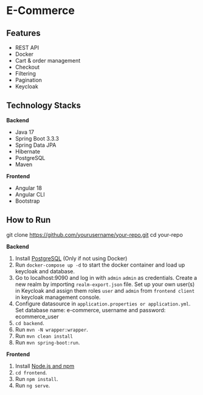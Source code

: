 # E-Commerce

## Features
- REST API
- Docker
- Cart & order management
- Checkout
- Filtering
- Pagination
- Keycloak
## Technology Stacks
**Backend**
- Java 17
- Spring Boot 3.3.3
- Spring Data JPA
- Hibernate
- PostgreSQL
- Maven

**Frontend**
- Angular 18
- Angular CLI
- Bootstrap

## How to  Run

git clone https://github.com/yourusername/your-repo.git
cd your-repo

**Backend**

1. Install [PostgreSQL](https://www.postgresql.org/download/) (Only if not using Docker)
2. Run `docker-compose up -d` to start the docker container and load up keycloak and database.
3. Go to localhost:9090 and log in with `admin` `admin` as credentials. Create a new realm by importing `realm-export.json` file.
   Set up your own user(s) in Keycloak and assign them roles `user` and `admin` from `frontend client` in keycloak management console.
4. Configure datasource in `application.properties or application.yml`. 
Set database name: e-commerce,
username and password: ecommerce_user
5. `cd backend`.
6. Run `mvn -N wrapper:wrapper`.
7. Run `mvn clean install`
8. Run `mvn spring-boot:run`.

**Frontend**
1. Install [Node.js and npm](https://www.npmjs.com/get-npm)
2. `cd frontend`.
3. Run `npm install`.
4. Run `ng serve`.
